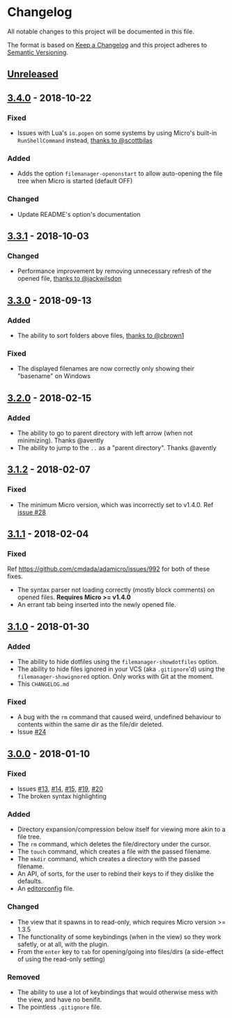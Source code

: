 # Changelog

All notable changes to this project will be documented in this file.

The format is based on [Keep a Changelog](http://keepachangelog.com/en/1.0.0/) and this project adheres to [Semantic Versioning](http://semver.org/spec/v2.0.0.html).

## [Unreleased]

## [3.4.0] - 2018-10-22

### Fixed

- Issues with Lua's `io.popen` on some systems by using Micro's built-in `RunShellCommand` instead, [thanks to @scottbilas](https://github.com/NicolaiSoeborg/filemanager-plugin/pull/38)

### Added

- Adds the option `filemanager-openonstart` to allow auto-opening the file tree when Micro is started (default OFF)

### Changed

- Update README's option's documentation

## [3.3.1] - 2018-10-03

### Changed

- Performance improvement by removing unnecessary refresh of the opened file, [thanks to @jackwilsdon](https://github.com/NicolaiSoeborg/filemanager-plugin/pull/37)

## [3.3.0] - 2018-09-13

### Added

- The ability to sort folders above files, [thanks to @cbrown1](https://github.com/NicolaiSoeborg/filemanager-plugin/pull/33)

### Fixed

- The displayed filenames are now correctly only showing their "basename" on Windows

## [3.2.0] - 2018-02-15

### Added

- The ability to go to parent directory with left arrow (when not minimizing). Thanks @avently
- The ability to jump to the `..` as a "parent directory". Thanks @avently

## [3.1.2] - 2018-02-07

### Fixed

- The minimum Micro version, which was incorrectly set to v1.4.0. Ref [issue #28](https://github.com/NicolaiSoeborg/filemanager-plugin/issues/28)

## [3.1.1] - 2018-02-04

### Fixed

Ref https://github.com/cmdada/adamicro/issues/992 for both of these fixes.

- The syntax parser not loading correctly (mostly block comments) on opened files. **Requires Micro >= v1.4.0**
- An errant tab being inserted into the newly opened file.

## [3.1.0] - 2018-01-30

### Added

- The ability to hide dotfiles using the `filemanager-showdotfiles` option.
- The ability to hide files ignored in your VCS (aka `.gitignore`'d) using the `filemanager-showignored` option. Only works with Git at the moment.
- This `CHANGELOG.md`

### Fixed

- A bug with the `rm` command that caused weird, undefined behaviour to contents within the same dir as the file/dir deleted.
- Issue [#24](https://github.com/NicolaiSoeborg/filemanager-plugin/issues/24)

## [3.0.0] - 2018-01-10

### Fixed

- Issues [#13](https://github.com/NicolaiSoeborg/filemanager-plugin/issues/13), [#14](https://github.com/NicolaiSoeborg/filemanager-plugin/issues/14), [#15](https://github.com/NicolaiSoeborg/filemanager-plugin/issues/15), [#19](https://github.com/NicolaiSoeborg/filemanager-plugin/issues/19), [#20](https://github.com/NicolaiSoeborg/filemanager-plugin/issues/20)
- The broken syntax highlighting

### Added

- Directory expansion/compression below itself for viewing more akin to a file tree.
- The `rm` command, which deletes the file/directory under the cursor.
- The `touch` command, which creates a file with the passed filename.
- The `mkdir` command, which creates a directory with the passed filename.
- An API, of sorts, for the user to rebind their keys to if they dislike the defaults.
- An [editorconfig](http://editorconfig.org/) file.

### Changed

- The view that it spawns in to read-only, which requires Micro version >= 1.3.5
- The functionality of some keybindings (when in the view) so they work safetly, or at all, with the plugin.
- From the `enter` key to `tab` for opening/going into files/dirs (a side-effect of using the read-only setting)

### Removed

- The ability to use a lot of keybindings that would otherwise mess with the view, and have no benifit.
- The pointless `.gitignore` file.

[unreleased]: https://github.com/NicolaiSoeborg/filemanager-plugin/compare/v3.4.0...HEAD
[3.4.0]: https://github.com/NicolaiSoeborg/filemanager-plugin/compare/v3.3.1...v3.4.0
[3.3.1]: https://github.com/NicolaiSoeborg/filemanager-plugin/compare/v3.3.0...v3.3.1
[3.3.0]: https://github.com/NicolaiSoeborg/filemanager-plugin/compare/v3.2.0...v3.3.0
[3.2.0]: https://github.com/NicolaiSoeborg/filemanager-plugin/compare/v3.1.2...v3.2.0
[3.1.2]: https://github.com/NicolaiSoeborg/filemanager-plugin/compare/v3.1.1...v3.1.2
[3.1.1]: https://github.com/NicolaiSoeborg/filemanager-plugin/compare/v3.1.0...v3.1.1
[3.1.0]: https://github.com/NicolaiSoeborg/filemanager-plugin/compare/v3.0.0...v3.1.0
[3.0.0]: https://github.com/NicolaiSoeborg/filemanager-plugin/compare/v2.1.1...v3.0.0
